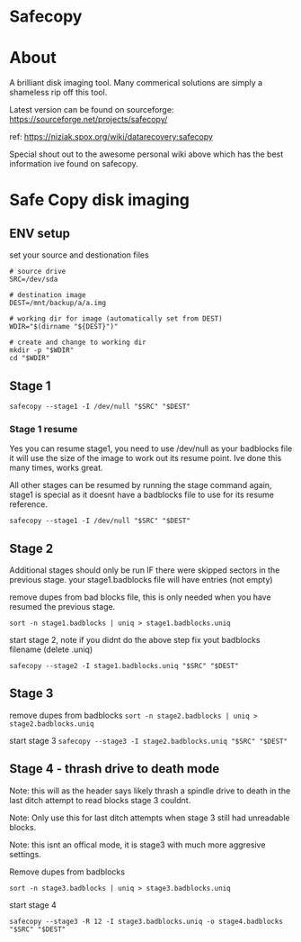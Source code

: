 Safecopy
========

# About

A brilliant disk imaging tool. Many commerical solutions are simply a shameless rip off this tool.

Latest version can be found on sourceforge: https://sourceforge.net/projects/safecopy/

ref: https://niziak.spox.org/wiki/datarecovery:safecopy

Special shout out to the awesome personal wiki above which has the best information ive found on safecopy.

# Safe Copy disk imaging

## ENV setup

set your source and destionation files

```
# source drive
SRC=/dev/sda

# destination image
DEST=/mnt/backup/a/a.img

# working dir for image (automatically set from DEST)
WDIR="$(dirname "${DEST}")"

# create and change to working dir
mkdir -p "$WDIR"
cd "$WDIR"
```

## Stage 1

```
safecopy --stage1 -I /dev/null "$SRC" "$DEST"
```

### Stage 1 resume

Yes you can resume stage1, you need to use /dev/null as your badblocks file it will use the size of the image to work out its resume point. Ive done this many times, works great.

All other stages can be resumed by running the stage command again, stage1 is special as it doesnt have a badblocks file to use for its resume reference.

```
safecopy --stage1 -I /dev/null "$SRC" "$DEST"
```

## Stage 2

Additional stages should only be run IF there were skipped sectors in the previous stage. your stage1.badblocks file will have entries (not empty)

remove dupes from bad blocks file, this is only needed when you have resumed the previous stage.

```sort -n stage1.badblocks | uniq > stage1.badblocks.uniq```

start stage 2, note if you didnt do the above step fix yout badblocks filename (delete .uniq)

```safecopy --stage2 -I stage1.badblocks.uniq "$SRC" "$DEST"```

## Stage 3

remove dupes from badblocks
```sort -n stage2.badblocks | uniq > stage2.badblocks.uniq```

start stage 3
```safecopy --stage3 -I stage2.badblocks.uniq "$SRC" "$DEST"```

## Stage 4 - thrash drive to death mode

Note: this will as the header says likely thrash a spindle drive to death in the last ditch attempt to read blocks stage 3 couldnt. 

Note: Only use this for last ditch attempts when stage 3 still had unreadable blocks.

Note: this isnt an offical mode, it is stage3 with much more aggresive settings.

Remove dupes from badblocks

```sort -n stage3.badblocks | uniq > stage3.badblocks.uniq```

start stage 4

```safecopy --stage3 -R 12 -I stage3.badblocks.uniq -o stage4.badblocks "$SRC" "$DEST"```
